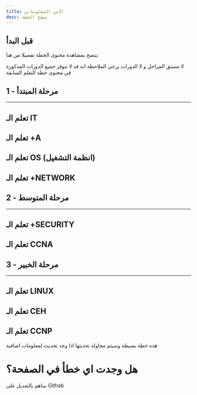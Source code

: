 ```yaml
---
title: الأمن المعلوماتي
desc: تصفح الخطة
---
```

## قبل البدأ

ينصح بمشاهدة محتوى الخطة تفصيلا من هنا:

<MapLearn></MapLearn>

<Alert>
  لا تستبق المراحل و لا الدورات
</Alert>

<Note>
  يرجى الملاحظة انه قد لا تتوفر جميع الدورات المذكورة في محتوى خطة التعلم السابقة 
</Note>

## 1 - مرحلة المبتدأ
<hr>

## تعلم الـ IT

<It></It>

## تعلم الـ +A

<Aplus></Aplus>

## تعلم الـ OS (انظمة التشغيل)

<Op></Op>

## تعلم الـ +NETWORK

<Network></Network>

## 2 - مرحلة المتوسط
<hr>

## تعلم الـ +SECURITY

<Security></Security>

## تعلم الـ CCNA

<Ccna></Ccna>

## 3 - مرحلة الخبير
<hr>

## تعلم الـ LINUX

<Linux></Linux>

## تعلم الـ CEH

<Ceh></Ceh>

## تعلم الـ CCNP

<Ccnp></Ccnp>

<Note>
  هذه خطة بسيطة وسيتم محاولة تحديثها اذا وجد تحديث لمعلومات اضافية
</Note>
<!-- ## تعلم الـ PYTHON -->

<ToLink link="https://github.com/marj3i/marj3i.github.io/blob/main/content/information-security/learn-is.md">

# هل وجدت اي خطأ في الصفحة؟
ساهم بالتعديل على Githab

</ToLink>